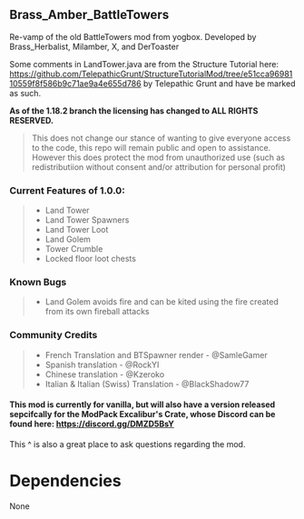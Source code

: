 ## Brass_Amber_BattleTowers
Re-vamp of the old BattleTowers mod from yogbox. Developed by Brass_Herbalist, Milamber, X, and DerToaster

Some comments in LandTower.java are from the Structure Tutorial here: https://github.com/TelepathicGrunt/StructureTutorialMod/tree/e51cca9698110559f8f586b9c71ae9a4e655d786
by Telepathic Grunt and have be marked as such.  

**As of the 1.18.2 branch the licensing has changed to ALL RIGHTS RESERVED.**  
>This does not change our stance of wanting to give everyone access to the code, this repo will remain public and open to assistance.
However this does protect the mod from unauthorized use (such as redistributiion without consent and/or attribution for personal profit)

### Current Features of 1.0.0:

>- Land Tower 
>- Land Tower Spawners
>- Land Tower Loot
>- Land Golem
>- Tower Crumble
>- Locked floor loot chests

### Known Bugs

>- Land Golem avoids fire and can be kited using the fire created from its own fireball attacks


### Community Credits

>- French Translation and BTSpawner render - @SamleGamer
>- Spanish translation - @RockYI
>- Chinese translation - @Kzeroko
>- Italian & Italian (Swiss) Translation - @BlackShadow77

#### This mod is currently for vanilla, but will also have a version released sepcifcally for the ModPack Excalibur's Crate, whose Discord can be found here: https://discord.gg/DMZD5BsY
This ^ is also a great place to ask questions regarding the mod.


# Dependencies

None
